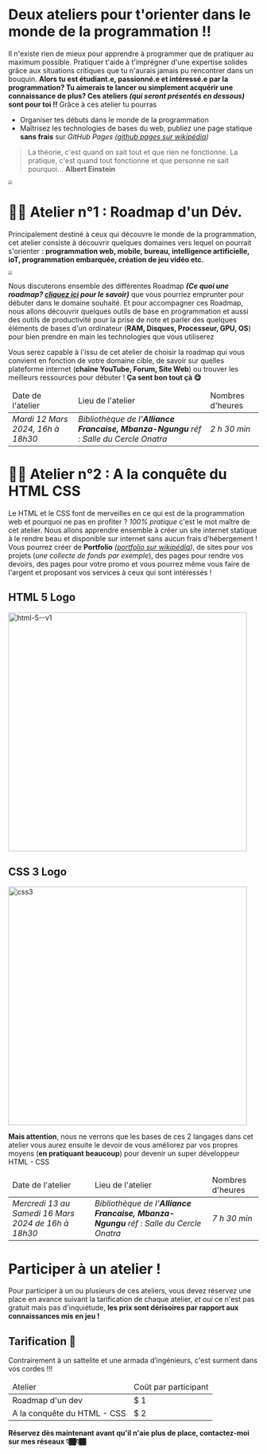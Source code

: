 # Deux ateliers pour t'orienter dans le monde de la programmation !!

Il n'existe rien de mieux pour apprendre à programmer que de pratiquer au maximum possible. Pratiquer t'aide à t’imprégner d'une expertise solides grâce aux situations critiques que tu n'aurais jamais pu rencontrer dans un bouquin. __Alors tu est étudiant.e, passionné.e et intéressé.e par la programmation? Tu aimerais te lancer ou simplement acquérir une connaissance de plus? Ces ateliers _(qui seront présentés en dessous)_ sont pour toi !!__  Grâce à ces atelier tu pourras

* Organiser tes débuts dans le monde de la programmation
* Maîtrisez les technologies de bases du web, publiez une page statique **sans frais** sur _GitHub Pages ([github pages sur wikipédia](https://fr.wikipedia.org/wiki/GitHub))_ 

> La théorie, c'est quand on sait tout et que rien ne fonctionne. La pratique, c'est quand tout fonctionne et que personne ne sait pourquoi... __Albert Einstein__
>

<img src="https://gaetan26.github.io/blogdupassionne/medias/uploaded/1703963089865.jpg" style="zoom:50%;" />

# 🧩📐 Atelier n°1 : Roadmap d'un Dév.

Principalement destiné à ceux qui découvre le monde de la programmation, cet atelier consiste à découvrir quelques domaines vers lequel on pourrait s'orienter : **programmation web, mobile, bureau, intelligence artificielle, ioT, programmation embarquée, création de jeu vidéo etc.**

<img src="https://unsplash.com/photos/ECGv8s2IPG0/download?ixid=M3wxMjA3fDB8MXxhbGx8fHx8fHx8fHwxNzA5OTI5NDM2fA&force=true&w=640" style="zoom:50%;" />

Nous discuterons ensemble des différentes Roadmap **_(Ce quoi une roadmap? [cliquez ici](https://fr.wikipedia.org/wiki/Roadmap) pour le savoir)_** que vous pourriez emprunter pour débuter dans le domaine souhaité. Et pour accompagner ces Roadmap, nous allons découvrir quelques outils de base en programmation et aussi des outils de productivité pour la prise de note et parler des quelques éléments de bases d'un ordinateur (__RAM, Disques, Processeur, GPU, OS__) pour bien prendre en main les technologies que vous utiliserez 

Vous serez capable à l'issu de cet atelier de choisir la roadmap qui vous convient en fonction de votre domaine cible, de savoir sur quelles plateforme internet (__chaîne YouTube, Forum, Site Web__) ou trouver les meilleurs ressources pour débuter ! __Ça sent bon tout çà 😋__

<table>
    <thead>
        <tr>
            <td>Date de l'atelier</td>
            <td>Lieu de l'atelier</td>
            <td>Nombres d'heures</td>
        </tr>
    </thead>
    <tbody>
        <tr>
            <td><em>Mardi 12 Mars 2024, 16h à 18h30</em></td>
            <td><em>Bibliothèque de l'<strong>Alliance Francaise, Mbanza-Ngungu</strong> réf : Salle du Cercle Onatra</em></td>
            <td><em>2 h 30 min</em></td>
        </tr>
    </tbody>
</table>




# 🧩📐 Atelier n°2 : A la conquête du HTML CSS

Le HTML et le CSS font de merveilles en ce qui est de la programmation web et pourquoi ne pas en profiter ? _100% pratique_ c'est le mot maître de cet atelier. Nous allons apprendre ensemble à créer un site internet statique à le rendre beau et disponible sur internet sans aucun frais d'hébergement ! Vous pourrez créer de __Portfolio__ _([portfolio sur wikipédia](https://fr.wikipedia.org/wiki/Portfolio))_, de sites pour vos projets (_une collecte de fonds par exemple_), des pages pour rendre vos devoirs, des pages pour votre promo et vous pourrez même vous faire de l'argent et proposant vos services à ceux qui sont intéressés ! 

## HTML 5 Logo
<img width="480" height="480" src="https://img.icons8.com/color/480/html-5--v1.png" alt="html-5--v1"/>

## CSS 3 Logo
<img width="480" height="480" src="https://img.icons8.com/color/480/css3.png" alt="css3"/>

**Mais attention**, nous ne verrons que les bases de ces 2 langages dans cet atelier vous aurez ensuite le devoir de vous améliorez par vos propres moyens (__en pratiquant beaucoup__) pour devenir un super développeur HTML - CSS 

<table>
    <thead>
        <tr>
            <td>Date de l'atelier</td>
            <td>Lieu de l'atelier</td>
            <td>Nombres d'heures</td>
        </tr>
    </thead>
    <tbody>
        <tr>
            <td><em>Mercredi 13 au Samedi 16 Mars 2024 de 16h à 18h30</em></td>
            <td><em>Bibliothèque de l'<strong>Alliance Francaise, Mbanza-Ngungu</strong> réf : Salle du Cercle Onatra</em></td>
            <td><em>7 h 30 min</em></td>
        </tr>
    </tbody>
</table>


# Participer à un atelier !

Pour participer à un ou plusieurs de ces ateliers, vous devez réservez une place en avance suivant la tarification de chaque atelier, _et oui_ ce n'est pas gratuit mais pas d'inquiétude, **les prix sont dérisoires par rapport aux connaissances mis en jeu !** 

## Tarification 💸

Contrairement à un sattelite et une armada d’ingénieurs, c'est surment dans vos cordes !!!

<table>
    <thead>
        <tr>
            <td>Atelier</td>
            <td>Coût par participant</td>
        </tr>
    </thead>
    <tbody>
        <tr>
            <td>Roadmap d'un dev</td>
            <td>$ 1</td>
        </tr>
        <tr>
            <td>A la conquête du HTML - CSS</td>
            <td>$ 2</td>
        </tr>
    </tbody>
</table>


**Réservez dès maintenant avant qu'il n'aie plus de place, contactez-moi sur mes réseaux 👇🏾👇🏾**
